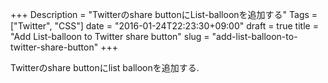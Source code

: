 +++
Description = "Twitterのshare buttonにList-balloonを追加する"
Tags = ["Twitter", "CSS"]
date = "2016-01-24T22:23:30+09:00"
draft = true
title = "Add List-balloon to Twitter share button"
slug = "add-list-balloon-to-twitter-share-button"
+++

Twitterのshare buttonにlist balloonを追加する.

<!--more-->
